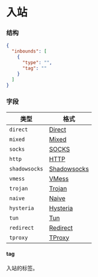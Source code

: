 # 入站

### 结构

```json
{
  "inbounds": [
    {
      "type": "",
      "tag": ""
    }
  ]
}
```

### 字段

| 类型            | 格式                           |
|---------------|------------------------------|
| `direct`      | [Direct](./direct)           |
| `mixed`       | [Mixed](./mixed)             |
| `socks`       | [SOCKS](./socks)             |
| `http`        | [HTTP](./http)               |
| `shadowsocks` | [Shadowsocks](./shadowsocks) |
| `vmess`       | [VMess](./vmess)             |
| `trojan`      | [Trojan](./trojan)           |
| `naive`       | [Naive](./naive)             |
| `hysteria`    | [Hysteria](./hysteria)       |
| `tun`         | [Tun](./tun)                 |
| `redirect`    | [Redirect](./redirect)       |
| `tproxy`      | [TProxy](./tproxy)           |

#### tag

入站的标签。